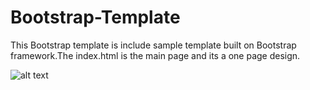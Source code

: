 # Bootstrap-Template

This Bootstrap template is include sample template built on Bootstrap framework.The index.html is the main page and its a one page design. 

![alt text](https://github.com/NirmaniNimekala/Bootstrap-Template/zeldatemplate.png "Logo Title Text 1")
